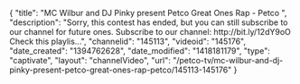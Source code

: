 {
    "title": "MC Wilbur and DJ Pinky present Petco Great Ones Rap - Petco ",
    "description": "Sorry, this contest has ended, but you can still subscribe to our channel for future ones. Subscribe to our channel: http:\/\/bit.ly\/12dY9oO Check this playlis...",
    "channelid": "145113",
    "videoid": "145176",
    "date_created": "1394762628",
    "date_modified": "1418181179",
    "type": "captivate",
    "layout": "channelVideo",
    "url": "\/petco-tv\/mc-wilbur-and-dj-pinky-present-petco-great-ones-rap-petco\/145113-145176"
}